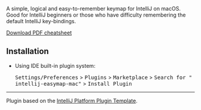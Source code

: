 <!-- Plugin description -->
A simple, logical and easy-to-remember keymap for IntelliJ on macOS. Good for IntelliJ beginners or those who have
difficulty remembering the default IntelliJ key-bindings.

[Download PDF cheatsheet](https://github.com/jonathanlocke/intellij-easymap-mac/blob/main/IntelliJ%20MacOS%20Key%20Map.pdf)
<!-- Plugin description end -->

## Installation

- Using IDE built-in plugin system:

  <kbd>Settings/Preferences</kbd> > <kbd>Plugins</kbd> > <kbd>Marketplace</kbd> > <kbd>Search for "
  intellij-easymap-mac"</kbd> >
  <kbd>Install Plugin</kbd>

---
Plugin based on the [IntelliJ Platform Plugin Template][template].

[template]: https://github.com/JetBrains/intellij-platform-plugin-template
